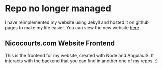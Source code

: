 # Repo no longer managed
I have reimplemented my website using Jekyll and hosted it on github pages to make my life easier. You can view the new website [here](https://github.com/NicoCourts/jekyll-website).

## Nicocourts.com Website Frontend
This is the frontend for my website, created with Node and AngularJS. It interacts with the backend that you can find in another one of my repos. :)
